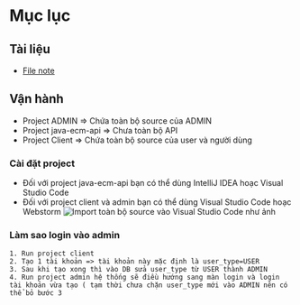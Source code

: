 # Mục lục
## Tài liệu
- [File note](https://docs.google.com/spreadsheets/d/1Wxg-4o8K7XSKD0dje0ax6YKIau8PFPqjANGmuVh3S0Y/edit?gid=0#gid=0)
## Vận hành
* Project ADMIN => Chứa toàn bộ source của ADMIN 
* Project java-ecm-api => Chưa toàn bộ API
* Project Client => Chứa toàn bộ source của user và người dùng 
### Cài đặt project
* Đối với project java-ecm-api bạn có thể dùng IntelliJ IDEA hoạc Visual Studio Code
* Đối với project client và admin bạn có thể dùng  Visual Studio Code hoạc Webstorm
![Import toàn bộ source vào Visual Studio Code như ảnh](<Screenshot 2024-11-29 at 11.09.37 AM.png>)
### Làm sao login vào admin
    1. Run project client
    2. Tạo 1 tài khoản => tài khoản này mặc định là user_type=USER
    3. Sau khi tạo xong thì vào DB sửa user_type từ USER thành ADMIN
    4. Run project admin hệ thống sẽ điều hướng sang màn login và login tài khoản vừa tạo ( tạm thời chưa chặn user_type mới vào ADMIN nên có thể bỏ bước 3



